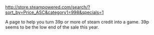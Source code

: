 http://store.steampowered.com/search/?sort_by=Price_ASC&category1=998&specials=1

A page to help you turn 39p or more of steam credit into a game. 39p seems to be the low end of the sale this year.